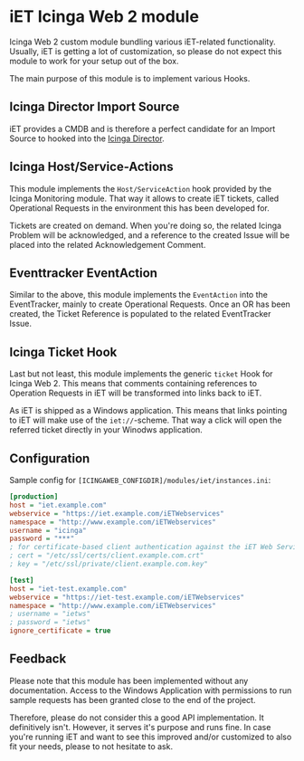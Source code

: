iET Icinga Web 2 module
=======================

Icinga Web 2 custom module bundling various iET-related functionality. Usually,
iET is getting a lot of customization, so please do not expect this module to
work for your setup out of the box.

The main purpose of this module is to implement various Hooks.

Icinga Director Import Source
-----------------------------

iET provides a CMDB and is therefore a perfect candidate for an Import Source to
hooked into the [Icinga Director](https://github.com/Icinga/icingaweb2-module-director).

Icinga Host/Service-Actions
---------------------------

This module implements the `Host/ServiceAction` hook provided by the Icinga
Monitoring module. That way it allows to create iET tickets, called Operational
Requests in the environment this has been developed for.

Tickets are created on demand. When you're doing so, the related Icinga Problem
will be acknowledged, and a reference to the created Issue will be placed into
the related Acknowledgement Comment.

Eventtracker EventAction
------------------------

Similar to the above, this module implements the `EventAction` into the
EventTracker, mainly to create Operational Requests. Once an OR has been created,
the Ticket Reference is populated to the related EventTracker Issue.

Icinga Ticket Hook
------------------

Last but not least, this module implements the generic `ticket` Hook for Icinga
Web 2. This means that comments containing references to Operation Requests in
iET will be transformed into links back to iET.

As iET is shipped as a Windows application. This means that links pointing to
iET will make use of the `iet://`-scheme. That way a click will open the referred
ticket directly in your Winodws application.

Configuration
-------------

Sample config for `[ICINGAWEB_CONFIGDIR]/modules/iet/instances.ini`:

```ini
[production]
host = "iet.example.com"
webservice = "https://iet.example.com/iETWebservices"
namespace = "http://www.example.com/iETWebservices"
username = "icinga"
password = "***"
; for certificate-based client authentication against the iET Web Service:
; cert = "/etc/ssl/certs/client.example.com.crt"
; key = "/etc/ssl/private/client.example.com.key"

[test]
host = "iet-test.example.com"
webservice = "https://iet-test.example.com/iETWebservices"
namespace = "http://www.example.com/iETWebservices"
; username = "ietws"
; password = "ietws"
ignore_certificate = true
```

Feedback
--------

Please note that this module has been implemented without any documentation.
Access to the Windows Application with permissions to run sample requests has
been granted close to the end of the project.

Therefore, please do not consider this a good API implementation. It definitively
isn't. However, it serves it's purpose and runs fine. In case you're running iET
and want to see this improved and/or customized to also fit your needs, please
to not hesitate to ask.
